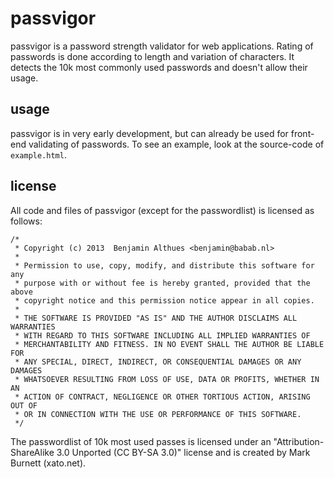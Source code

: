 # passvigor

passvigor is a password strength validator for web applications.
Rating of passwords is done according to length and variation of
characters. It detects the 10k most commonly used passwords and doesn't
allow their usage.

## usage

passvigor is in very early development, but can already be used for
front-end validating of passwords. To see an example, look at the
source-code of ``example.html``.

## license

All code and files of passvigor (except for the passwordlist) is
licensed as follows:

    /*
     * Copyright (c) 2013  Benjamin Althues <benjamin@babab.nl>
     *
     * Permission to use, copy, modify, and distribute this software for any
     * purpose with or without fee is hereby granted, provided that the above
     * copyright notice and this permission notice appear in all copies.
     *
     * THE SOFTWARE IS PROVIDED "AS IS" AND THE AUTHOR DISCLAIMS ALL WARRANTIES
     * WITH REGARD TO THIS SOFTWARE INCLUDING ALL IMPLIED WARRANTIES OF
     * MERCHANTABILITY AND FITNESS. IN NO EVENT SHALL THE AUTHOR BE LIABLE FOR
     * ANY SPECIAL, DIRECT, INDIRECT, OR CONSEQUENTIAL DAMAGES OR ANY DAMAGES
     * WHATSOEVER RESULTING FROM LOSS OF USE, DATA OR PROFITS, WHETHER IN AN
     * ACTION OF CONTRACT, NEGLIGENCE OR OTHER TORTIOUS ACTION, ARISING OUT OF
     * OR IN CONNECTION WITH THE USE OR PERFORMANCE OF THIS SOFTWARE.
     */

The passwordlist of 10k most used passes is licensed under an
"Attribution-ShareAlike 3.0 Unported (CC BY-SA 3.0)" license and is
created by Mark Burnett (xato.net).
